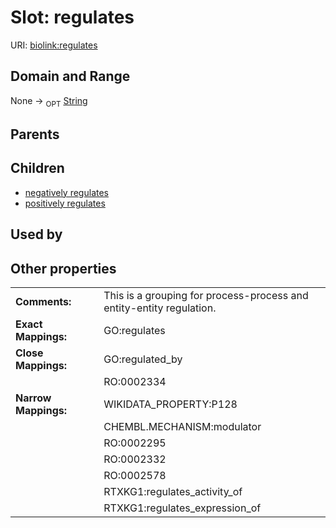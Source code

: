 
# Slot: regulates




URI: [biolink:regulates](https://w3id.org/biolink/vocab/regulates)


## Domain and Range

None ->  <sub>OPT</sub> [String](types/String.md)

## Parents


## Children

 *  [negatively regulates](negatively_regulates.md)
 *  [positively regulates](positively_regulates.md)

## Used by


## Other properties

|  |  |  |
| --- | --- | --- |
| **Comments:** | | This is a grouping for process-process and entity-entity regulation. |
| **Exact Mappings:** | | GO:regulates |
| **Close Mappings:** | | GO:regulated_by |
|  | | RO:0002334 |
| **Narrow Mappings:** | | WIKIDATA_PROPERTY:P128 |
|  | | CHEMBL.MECHANISM:modulator |
|  | | RO:0002295 |
|  | | RO:0002332 |
|  | | RO:0002578 |
|  | | RTXKG1:regulates_activity_of |
|  | | RTXKG1:regulates_expression_of |

